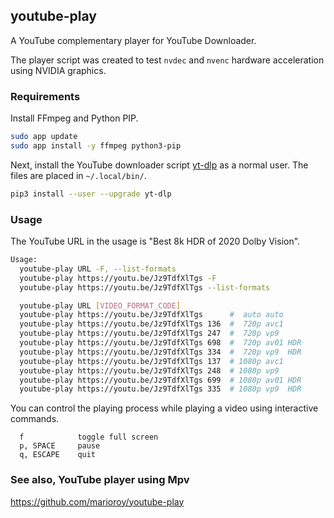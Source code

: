 ## youtube-play

A YouTube complementary player for YouTube Downloader.

The player script was created to test `nvdec` and `nvenc` hardware acceleration using NVIDIA graphics.

### Requirements

Install FFmpeg and Python PIP.

```bash
sudo app update
sudo app install -y ffmpeg python3-pip
```

Next, install the YouTube downloader script [yt-dlp](https://github.com/yt-dlp/yt-dlp) as a normal user. The files are placed in `~/.local/bin/`.

```bash
pip3 install --user --upgrade yt-dlp
```

### Usage

The YouTube URL in the usage is "Best 8k HDR of 2020 Dolby Vision".

```bash
Usage:
  youtube-play URL -F, --list-formats
  youtube-play https://youtu.be/Jz9TdfXlTgs -F
  youtube-play https://youtu.be/Jz9TdfXlTgs --list-formats

  youtube-play URL [VIDEO_FORMAT_CODE]
  youtube-play https://youtu.be/Jz9TdfXlTgs      #  auto auto
  youtube-play https://youtu.be/Jz9TdfXlTgs 136  #  720p avc1
  youtube-play https://youtu.be/Jz9TdfXlTgs 247  #  720p vp9
  youtube-play https://youtu.be/Jz9TdfXlTgs 698  #  720p av01 HDR
  youtube-play https://youtu.be/Jz9TdfXlTgs 334  #  720p vp9  HDR
  youtube-play https://youtu.be/Jz9TdfXlTgs 137  # 1080p avc1
  youtube-play https://youtu.be/Jz9TdfXlTgs 248  # 1080p vp9
  youtube-play https://youtu.be/Jz9TdfXlTgs 699  # 1080p av01 HDR
  youtube-play https://youtu.be/Jz9TdfXlTgs 335  # 1080p vp9  HDR
```

You can control the playing process while playing a video using interactive commands.

```text
  f            toggle full screen
  p, SPACE     pause
  q, ESCAPE    quit
```

### See also, YouTube player using Mpv

https://github.com/marioroy/youtube-play

